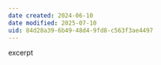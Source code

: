 ```yaml
---
date created: 2024-06-10
date modified: 2025-07-10
uid: 84d28a39-6b49-48d4-9fd8-c563f3ae4497
---
```


excerpt

<!-- more -->
